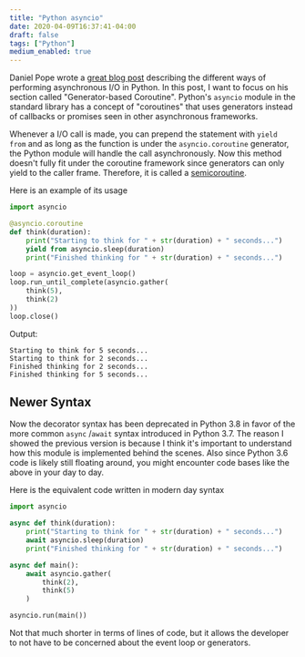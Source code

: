 ```yaml
---
title: "Python asyncio"
date: 2020-04-09T16:37:41-04:00
draft: false
tags: ["Python"]
medium_enabled: true
---
```


Daniel Pope wrote a [great blog post](http://mauveweb.co.uk/posts/2014/07/gevent-asynchronous-io-made-easy.html) describing the different ways of performing asynchronous I/O in Python. In this post, I want to focus on his section called "Generator-based Coroutine". Python's `asyncio` module in the standard library has a concept of "coroutines" that uses generators instead of callbacks or promises seen in other asynchronous frameworks. 

Whenever a I/O call is made, you can prepend the statement with `yield from` and as long as the function is under the `asyncio.coroutine` generator, the Python module will handle the call asynchronously. Now this method doesn't fully fit under the coroutine framework since generators can only yield to the caller frame. Therefore, it is called a [semicoroutine](https://en.wikipedia.org/wiki/Coroutine#Comparison_with_generators).

Here is an example of its usage

```python
import asyncio

@asyncio.coroutine
def think(duration):
    print("Starting to think for " + str(duration) + " seconds...")
    yield from asyncio.sleep(duration)
    print("Finished thinking for " + str(duration) + " seconds...")

loop = asyncio.get_event_loop()
loop.run_until_complete(asyncio.gather(
    think(5),
    think(2)
))
loop.close()
```

Output:

```
Starting to think for 5 seconds...
Starting to think for 2 seconds...
Finished thinking for 2 seconds...
Finished thinking for 5 seconds...
```

## Newer Syntax

Now the decorator syntax has been deprecated in Python 3.8 in favor of the more common `async` /`await` syntax introduced in Python 3.7.  The reason I showed the previous version is because I think it's important to understand how this module is implemented behind the scenes. Also since Python 3.6 code is likely still floating around,  you might encounter code bases like the above in your day to day.

Here is the equivalent code written in modern day syntax

```python
import asyncio

async def think(duration):
    print("Starting to think for " + str(duration) + " seconds...")
    await asyncio.sleep(duration)
    print("Finished thinking for " + str(duration) + " seconds...") 

async def main():
    await asyncio.gather(
        think(2),
        think(5)
    )

asyncio.run(main())
```

Not that much shorter in terms of lines of code, but it allows the developer to not have to be concerned about the event loop or generators.